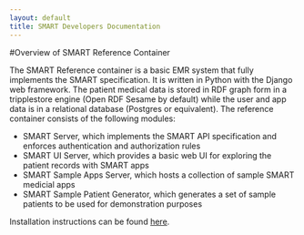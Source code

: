```yaml
---
layout: default
title: SMART Developers Documentation
---
```


#Overview of SMART Reference Container

The SMART Reference container is a basic EMR system that fully implements
the SMART specification. It is written in Python with the Django web 
framework. The patient medical data is stored in RDF graph form in
a tripplestore engine (Open RDF Sesame by default) while the user
and app data is in a relational database (Postgres or equivalent).
The reference container consists of the following modules:

* SMART Server, which implements the SMART API specification and enforces
authentication and authorization rules
* SMART UI Server, which provides a basic web UI for exploring the
patient records with SMART apps
* SMART Sample Apps Server, which hosts a collection of sample SMART medicial
apps
* SMART Sample Patient Generator, which generates a set of sample patients
to be used for demonstration purposes

Installation instructions can be found [here](#).